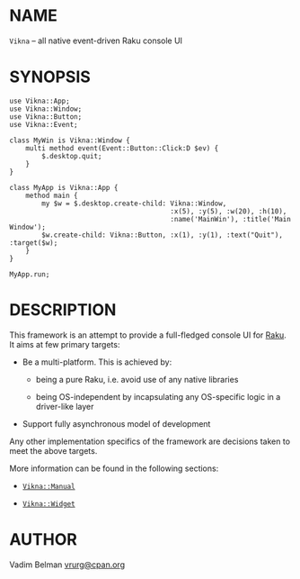NAME
====

`Vikna` – all native event-driven Raku console UI

SYNOPSIS
========



    use Vikna::App;
    use Vikna::Window;
    use Vikna::Button;
    use Vikna::Event;

    class MyWin is Vikna::Window {
        multi method event(Event::Button::Click:D $ev) {
            $.desktop.quit;
        }
    }

    class MyApp is Vikna::App {
        method main {
            my $w = $.desktop.create-child: Vikna::Window,
                                            :x(5), :y(5), :w(20), :h(10),
                                            :name('MainWin'), :title('Main Window');
            $w.create-child: Vikna::Button, :x(1), :y(1), :text("Quit"), :target($w);
        }
    }

    MyApp.run;

DESCRIPTION
===========



This framework is an attempt to provide a full-fledged console UI for [Raku](https://raku.org). It aims at few primary targets:

  * Be a multi-platform. This is achieved by:

    * being a pure Raku, i.e. avoid use of any native libraries

    * being OS-independent by incapsulating any OS-specific logic in a driver-like layer

  * Support fully asynchronous model of development

Any other implementation specifics of the framework are decisions taken to meet the above targets.

More information can be found in the following sections:

  * [`Vikna::Manual`](https://github.com/vrurg/raku-Test-Async/blob/v0.0.1/docs/md/Vikna/Manual.md)

  * [`Vikna::Widget`](https://github.com/vrurg/raku-Test-Async/blob/v0.0.1/docs/md/Vikna/Widget.md)

AUTHOR
======



Vadim Belman <vrurg@cpan.org>

